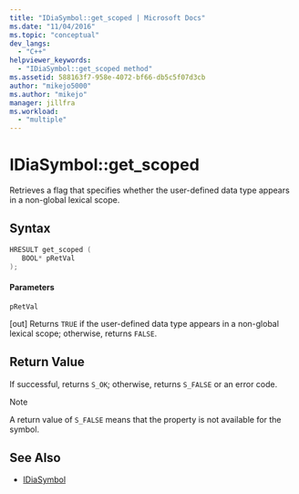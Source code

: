 ```yaml
---
title: "IDiaSymbol::get_scoped | Microsoft Docs"
ms.date: "11/04/2016"
ms.topic: "conceptual"
dev_langs:
  - "C++"
helpviewer_keywords:
  - "IDiaSymbol::get_scoped method"
ms.assetid: 588163f7-958e-4072-bf66-db5c5f07d3cb
author: "mikejo5000"
ms.author: "mikejo"
manager: jillfra
ms.workload:
  - "multiple"
---
```

# IDiaSymbol::get_scoped
Retrieves a flag that specifies whether the user-defined data type appears in a non-global lexical scope.

## Syntax

```C++
HRESULT get_scoped ( 
   BOOL* pRetVal
);
```

#### Parameters
 `pRetVal`

[out] Returns `TRUE` if the user-defined data type appears in a non-global lexical scope; otherwise, returns `FALSE`.

## Return Value
 If successful, returns `S_OK`; otherwise, returns `S_FALSE` or an error code.

> [!NOTE]
> A return value of `S_FALSE` means that the property is not available for the symbol.

## See Also
- [IDiaSymbol](../../debugger/debug-interface-access/idiasymbol.md)